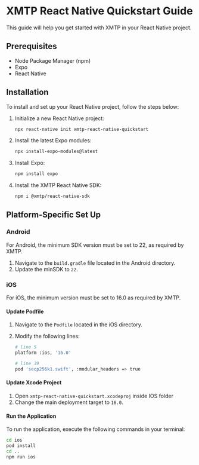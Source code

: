 # XMTP React Native Quickstart Guide

This guide will help you get started with XMTP in your React Native project.

## Prerequisites
- Node Package Manager (npm)
- Expo
- React Native

## Installation

To install and set up your React Native project, follow the steps below:

1. Initialize a new React Native project:
    ```bash
    npx react-native init xmtp-react-native-quickstart
    ```
2. Install the latest Expo modules:
    ```bash
    npx install-expo-modules@latest
    ```
3. Install Expo:
    ```bash
    npm install expo
    ```
4. Install the XMTP React Native SDK:
    ```bash
    npm i @xmtp/react-native-sdk
    ```

## Platform-Specific Set Up

### Android

For Android, the minimum SDK version must be set to 22, as required by XMTP.

1. Navigate to the `build.gradle` file located in the Android directory.
2. Update the minSDK to `22`.

### iOS 

For iOS, the minimum version must be set to 16.0 as required by XMTP.

#### Update Podfile

1. Navigate to the `Podfile` located in the iOS directory.
2. Modify the following lines:
    
    ```bash
    # line 5
    platform :ios, '16.0'
    
    # line 39 
    pod 'secp256k1.swift', :modular_headers => true
    ```

#### Update Xcode Project 

1. Open `xmtp-react-native-quickstart.xcodeproj` inside IOS folder
2. Change the main deployment target to `16.0`.

#### Run the Application 

To run the application, execute the following commands in your terminal:

```bash
cd ios
pod install
cd ..
npm run ios
```